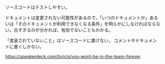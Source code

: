ソースコードはテストしやすい。

ドキュメントは変更されない可能性があるので、「いつのドキュメントか」あるいは「そのドキュメントが利用できなくなる条件」を明らかにしなければならない。古すぎるのが分かれば、有効でないこともわかる。

「実装されていないこと」はソースコードに書けない。
コメントやドキュメントに書くしかない。

https://speakerdeck.com/toricls/you-wont-be-in-the-team-forever
